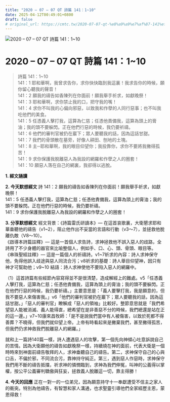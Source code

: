 ```yaml
---
title: "2020 – 07 – 07 QT 詩篇 141：1~10"
date: 2025-04-12T00:49:01+0800
draft: false
# original_url: https://cmtc.tw/2020-07-07-qt-%e8%a9%a9%e7%af%87-141%ef%bc%9a110
---
```


![2020 – 07 – 07 QT 詩篇 141：1\~10](/images/qt.jpg   "2020 – 07 – 07 QT 詩篇 141：1\~10")

# 2020 – 07 – 07 QT 詩篇 141：1\~10

> 詩篇 141：1\~10  
> 141：1 耶和華啊，我曾求告你，求你快快臨到我這裏！我求告你的時候，願你留心聽我的聲音！  
> 141：2 願我的禱告如香陳列在你面前！願我舉手祈求，如獻晚祭！  
> 141：3 耶和華啊，求你禁止我的口，把守我的嘴！  
> 141：4 求你不叫我的心偏向邪惡，以致我和作孽的人同行惡事；也不叫我吃他們的美食。  
> 141：5 任憑義人擊打我，這算為仁慈；任憑他責備我，這算為頭上的膏油；我的頭不要躲閃。正在他們行惡的時候，我仍要祈禱。  
> 141：6 他們的審判官被扔在巖下；眾人要聽我的話，因為這話甘甜。  
> 141：7 我們的骨頭散在墓旁，好像人耕田、刨地的土塊。  
> 141：8 主─耶和華啊，我的眼目仰望你；我投靠你，求你不要將我撇得孤苦！  
> 141：9 求你保護我脫離惡人為我設的網羅和作孽之人的圈套！  
> 141：10 願惡人落在自己的網裏，我卻得以逃脫。

**1. 經文誦讀**

**2.  今天默想經文**
詩 141：2 願我的禱告如香陳列在你面前！願我舉手祈求，如獻晚祭！  
141：5 任憑義人擊打我，這算為仁慈；任憑他責備我，這算為頭上的膏油；我的頭不要躲閃。正在他們行惡的時候，我仍要祈禱。  
141：9 求你保護我脫離惡人為我設的網羅和作孽之人的圈套！

**3. 分享默想經文**
經文背景：《詩篇雷氏研讀本》— 在這首哀歌裏，大衛懇求耶和華垂聽他的禱告（v1\~2），阻止他作出不妥當的言語和行動（v3～7），並拯救他脫離仇敵（V8～10）。  
《啟導本詩篇註釋》— 這是一首個人求告詩，求神拯救他不誤入惡人的歧路，全詩用了不少身體的器官來比喻整個人，例如手、口、心、頭、骨頭、眼目等。  
《串珠聖經註釋》— 這是一篇個人的祈禱詩。v1\~7祈求的內容：詩人求神保守他，免得他誤入歧途與惡人同流合污；v8祈求的基礎：詩人舉目仰望神，因只有神才可幫助他；v9\~10 結語：詩人求神使他不要陷入惡人的網羅中。

（1）這首詩篇有些經節內容寫得並不是很清楚，造成解經上的難處。v5「任憑義人擊打我，這算為仁慈；任憑他責備我，這算為頭上的膏油；我的頭不要躲閃。正在他們行惡的時候，我仍要祈禱。」主要意思是：「義人要擊打我，我是願意的，但我不要惡人來傷害我。」v6「他們的審判官被扔在巖下；眾人要聽我的話，因為這話甘甜。」「惡人的審判官」瞭解成「惡人的領袖」比較好。整節意思就是「我們希望惡人能被消滅、義人能得直，總希望在是非善惡不分的時候，我們總還是站在正的這一邊。」v7\~10康來昌牧師：「是不是說我們當中有人被傷害，以致於死都不得善葬？不曉得，但我們就仰望上帝。上帝有時看起來是撇棄我們，甚至撇得孤苦，但我們仍求神救我們脫離惡人的網羅。」

就和上一篇詩140篇一樣，詩人遭遇惡人的攻擊，第一個先向神傾心吐意訴說自己的苦情。因為大衛願他的禱告如獻晚祭一樣，持續燒在神的面前，代表大衛是一個時時來到神面前禱告敬拜的人，求神垂聽自己的禱告。第二，求神保守自己的心與口舌，不偏於邪，不同流合污，靠神持守純正。第三，遇到惡人作惡時，求神保守我們用不斷的禱告抵擋，祈求神的憐憫臨到，求神為我們伸冤，叫神的公義得以掌權，按公平公義審判驕傲與狂妄，拯救義人脫離這一切，靠主得勝！

**4. 今天的回應**
正在一對一的一位弟兄，因為願意持守十一奉獻遭受不信主之家人的衝突。特別為他禱告，有智慧和家人溝通，也求聖靈引導他們全家經歷主恩，蒙恩得救！
